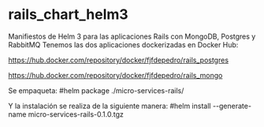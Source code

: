 # rails_chart_helm3

Manifiestos de Helm 3 para las aplicaciones Rails con MongoDB, Postgres y RabbitMQ
Tenemos las dos aplicaciones dockerizadas en Docker Hub:

https://hub.docker.com/repository/docker/fjfdepedro/rails_postgres

https://hub.docker.com/repository/docker/fjfdepedro/rails_mongo

Se empaqueta:
#helm package ./micro-services-rails/

Y la instalación se realiza de la siguiente manera:
#helm install --generate-name micro-services-rails-0.1.0.tgz 

